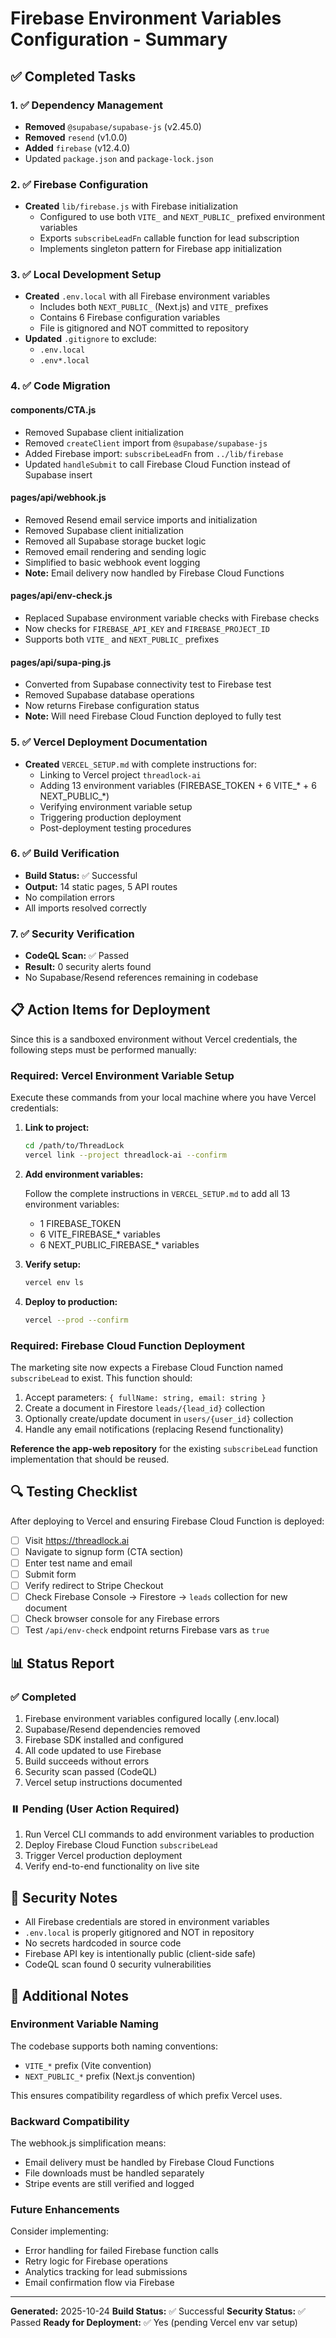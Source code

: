 # Firebase Environment Variables Configuration - Summary

## ✅ Completed Tasks

### 1. ✅ Dependency Management
- **Removed** `@supabase/supabase-js` (v2.45.0)
- **Removed** `resend` (v1.0.0)
- **Added** `firebase` (v12.4.0)
- Updated `package.json` and `package-lock.json`

### 2. ✅ Firebase Configuration
- **Created** `lib/firebase.js` with Firebase initialization
  - Configured to use both `VITE_` and `NEXT_PUBLIC_` prefixed environment variables
  - Exports `subscribeLeadFn` callable function for lead subscription
  - Implements singleton pattern for Firebase app initialization

### 3. ✅ Local Development Setup
- **Created** `.env.local` with all Firebase environment variables
  - Includes both `NEXT_PUBLIC_` (Next.js) and `VITE_` prefixes
  - Contains 6 Firebase configuration variables
  - File is gitignored and NOT committed to repository
- **Updated** `.gitignore` to exclude:
  - `.env.local`
  - `.env*.local`

### 4. ✅ Code Migration

#### components/CTA.js
- Removed Supabase client initialization
- Removed `createClient` import from `@supabase/supabase-js`
- Added Firebase import: `subscribeLeadFn` from `../lib/firebase`
- Updated `handleSubmit` to call Firebase Cloud Function instead of Supabase insert

#### pages/api/webhook.js
- Removed Resend email service imports and initialization
- Removed Supabase client initialization
- Removed all Supabase storage bucket logic
- Removed email rendering and sending logic
- Simplified to basic webhook event logging
- **Note:** Email delivery now handled by Firebase Cloud Functions

#### pages/api/env-check.js
- Replaced Supabase environment variable checks with Firebase checks
- Now checks for `FIREBASE_API_KEY` and `FIREBASE_PROJECT_ID`
- Supports both `VITE_` and `NEXT_PUBLIC_` prefixes

#### pages/api/supa-ping.js
- Converted from Supabase connectivity test to Firebase test
- Removed Supabase database operations
- Now returns Firebase configuration status
- **Note:** Will need Firebase Cloud Function deployed to fully test

### 5. ✅ Vercel Deployment Documentation
- **Created** `VERCEL_SETUP.md` with complete instructions for:
  - Linking to Vercel project `threadlock-ai`
  - Adding 13 environment variables (FIREBASE_TOKEN + 6 VITE_* + 6 NEXT_PUBLIC_*)
  - Verifying environment variable setup
  - Triggering production deployment
  - Post-deployment testing procedures

### 6. ✅ Build Verification
- **Build Status:** ✅ Successful
- **Output:** 14 static pages, 5 API routes
- No compilation errors
- All imports resolved correctly

### 7. ✅ Security Verification
- **CodeQL Scan:** ✅ Passed
- **Result:** 0 security alerts found
- No Supabase/Resend references remaining in codebase

## 📋 Action Items for Deployment

Since this is a sandboxed environment without Vercel credentials, the following steps must be performed manually:

### Required: Vercel Environment Variable Setup

Execute these commands from your local machine where you have Vercel credentials:

1. **Link to project:**
   ```bash
   cd /path/to/ThreadLock
   vercel link --project threadlock-ai --confirm
   ```

2. **Add environment variables:**
   
   Follow the complete instructions in `VERCEL_SETUP.md` to add all 13 environment variables:
   - 1 FIREBASE_TOKEN
   - 6 VITE_FIREBASE_* variables
   - 6 NEXT_PUBLIC_FIREBASE_* variables

3. **Verify setup:**
   ```bash
   vercel env ls
   ```

4. **Deploy to production:**
   ```bash
   vercel --prod --confirm
   ```

### Required: Firebase Cloud Function Deployment

The marketing site now expects a Firebase Cloud Function named `subscribeLead` to exist. This function should:

1. Accept parameters: `{ fullName: string, email: string }`
2. Create a document in Firestore `leads/{lead_id}` collection
3. Optionally create/update document in `users/{user_id}` collection
4. Handle any email notifications (replacing Resend functionality)

**Reference the app-web repository** for the existing `subscribeLead` function implementation that should be reused.

## 🔍 Testing Checklist

After deploying to Vercel and ensuring Firebase Cloud Function is deployed:

- [ ] Visit https://threadlock.ai
- [ ] Navigate to signup form (CTA section)
- [ ] Enter test name and email
- [ ] Submit form
- [ ] Verify redirect to Stripe Checkout
- [ ] Check Firebase Console → Firestore → `leads` collection for new document
- [ ] Check browser console for any Firebase errors
- [ ] Test `/api/env-check` endpoint returns Firebase vars as `true`

## 📊 Status Report

### ✅ Completed
1. Firebase environment variables configured locally (.env.local)
2. Supabase/Resend dependencies removed
3. Firebase SDK installed and configured
4. All code updated to use Firebase
5. Build succeeds without errors
6. Security scan passed (CodeQL)
7. Vercel setup instructions documented

### ⏸️ Pending (User Action Required)
1. Run Vercel CLI commands to add environment variables to production
2. Deploy Firebase Cloud Function `subscribeLead`
3. Trigger Vercel production deployment
4. Verify end-to-end functionality on live site

## 🔐 Security Notes

- All Firebase credentials are stored in environment variables
- `.env.local` is properly gitignored and NOT in repository
- No secrets hardcoded in source code
- Firebase API key is intentionally public (client-side safe)
- CodeQL scan found 0 security vulnerabilities

## 📝 Additional Notes

### Environment Variable Naming
The codebase supports both naming conventions:
- `VITE_*` prefix (Vite convention)
- `NEXT_PUBLIC_*` prefix (Next.js convention)

This ensures compatibility regardless of which prefix Vercel uses.

### Backward Compatibility
The webhook.js simplification means:
- Email delivery must be handled by Firebase Cloud Functions
- File downloads must be handled separately
- Stripe events are still verified and logged

### Future Enhancements
Consider implementing:
- Error handling for failed Firebase function calls
- Retry logic for Firebase operations
- Analytics tracking for lead submissions
- Email confirmation flow via Firebase

---

**Generated:** 2025-10-24
**Build Status:** ✅ Successful
**Security Status:** ✅ Passed
**Ready for Deployment:** ✅ Yes (pending Vercel env var setup)

